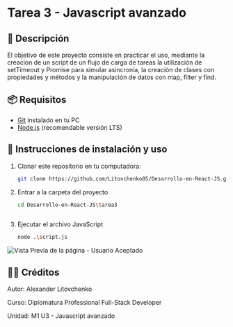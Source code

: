 # Tarea 3 - Javascript avanzado

## 📖 Descripción
El objetivo de este proyecto consiste en practicar el uso, mediante la creacion de un script de un flujo de carga de tareas la utilización de setTimeout y Promise para simular asincronía, la creación de clases con propiedades y métodos y la manipulación de datos con map, filter y find.

## 📦 Requisitos

- [Git](https://git-scm.com/) instalado en tu PC
- [Node.js](https://nodejs.org/) (recomendable versión LTS)

## 🚀 Instrucciones de instalación y uso

1. Clonar este repositorio en tu computadora:
   ```bash
   git clone https://github.com/Litovchenko05/Desarrollo-en-React-JS.git

2. Entrar a la carpeta del proyecto
   ```bash
   cd Desarrollo-en-React-JS\tarea3
     
3. Ejecutar el archivo JavaScript
   ```bash
   node .\script.js
   
![Vista Previa de la página - Usuario Aceptado](./assets/ejecucionScript.png)

## 👩‍💻 Créditos

Autor: Alexander Litovchenko

Curso: Diplomatura Professional Full-Stack Developer

Unidad: M1 U3 - Javascript avanzado